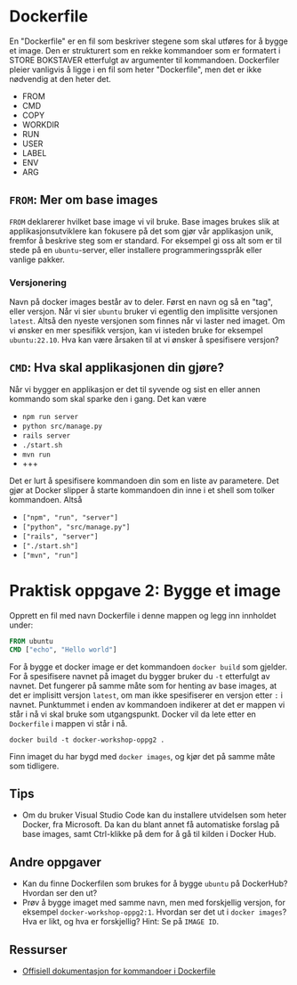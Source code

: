 # Dockerfile
En "Dockerfile" er en fil som beskriver stegene som skal utføres for å bygge et image. Den er strukturert som en rekke kommandoer som er formatert i STORE BOKSTAVER etterfulgt av argumenter til kommandoen. Dockerfiler pleier vanligvis å ligge i en fil som heter "Dockerfile", men det er ikke nødvendig at den heter det. 

- FROM
- CMD
- COPY
- WORKDIR
- RUN
- USER
- LABEL
- ENV
- ARG

## `FROM`: Mer om base images
`FROM` deklarerer hvilket base image vi vil bruke. Base images brukes slik at applikasjonsutviklere kan fokusere på det som gjør vår applikasjon unik, fremfor å beskrive steg som er standard. For eksempel gi oss alt som er til stede på en `ubuntu`-server, eller installere programmeringsspråk eller vanlige pakker.

### Versjonering
Navn på docker images består av to deler. Først en navn og så en "tag", eller versjon. Når vi sier `ubuntu` bruker vi egentlig den implisitte versjonen `latest`. Altså den nyeste versjonen som finnes når vi laster ned imaget. Om vi ønsker en mer spesifikk versjon, kan vi isteden bruke for eksempel `ubuntu:22.10`. Hva kan være årsaken til at vi ønsker å spesifisere versjon?


## `CMD`: Hva skal applikasjonen din gjøre?
Når vi bygger en applikasjon er det til syvende og sist en eller annen kommando som skal sparke den i gang. Det kan være
- `npm run server`
- `python src/manage.py`
- `rails server`
- `./start.sh`
- `mvn run` 
- +++

Det er lurt å spesifisere kommandoen din som en liste av parametere. Det gjør at Docker slipper å starte kommandoen din inne i et shell som tolker kommandoen. Altså
- `["npm", "run", "server"]`
- `["python", "src/manage.py"]`
- `["rails", "server"]`
- `["./start.sh"]`
- `["mvn", "run"]` 

# Praktisk oppgave 2: Bygge et image
Opprett en fil med navn Dockerfile i denne mappen og legg inn innholdet under:
```Dockerfile
FROM ubuntu
CMD ["echo", "Hello world"]
```

For å bygge et docker image er det kommandoen `docker build` som gjelder. For å spesifisere navnet på imaget du bygger bruker du `-t` etterfulgt av navnet. Det fungerer på samme måte som for henting av base images, at det er implisitt versjon `latest`, om man ikke spesifiserer en versjon etter `:` i navnet. Punktummet i enden av kommandoen indikerer at det er mappen vi står i nå vi skal bruke som utgangspunkt. Docker vil da lete etter en `Dockerfile` i mappen vi står i nå.
```
docker build -t docker-workshop-oppg2 .
```

Finn imaget du har bygd med `docker images`, og kjør det på samme måte som tidligere.

## Tips
- Om du bruker Visual Studio Code kan du installere utvidelsen som heter Docker, fra Microsoft. Da kan du blant annet få automatiske forslag på base images, samt Ctrl-klikke på dem for å gå til kilden i Docker Hub.

## Andre oppgaver
- Kan du finne Dockerfilen som brukes for å bygge `ubuntu` på DockerHub? Hvordan ser den ut?
- Prøv å bygge imaget med samme navn, men med forskjellig versjon, for eksempel `docker-workshop-oppg2:1`. Hvordan ser det ut i `docker images`? Hva er likt, og hva er forskjellig? Hint: Se på `IMAGE ID`.
## Ressurser
- [Offisiell dokumentasjon for kommandoer i Dockerfile](https://docs.docker.com/engine/reference/builder)